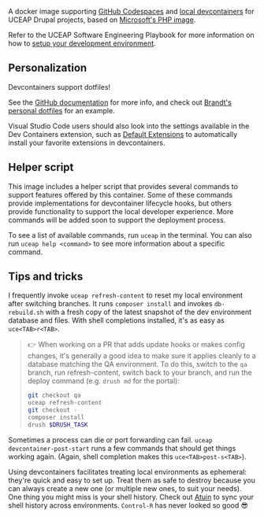 A docker image supporting [GitHub Codespaces](https://github.com/features/codespaces) and [local devcontainers](https://containers.dev) for UCEAP Drupal projects, based on [Microsoft's PHP image](https://github.com/devcontainers/images/tree/main/src/php).

Refer to the UCEAP Software Engineering Playbook for more information on how to [setup your development environment](https://itse-playbook.uceap.work/fundamentals/setup-your-development-environment/).

## Personalization

Devcontainers support dotfiles!

See the [GitHub documentation](https://docs.github.com/en/codespaces/setting-your-user-preferences/personalizing-github-codespaces-for-your-account#dotfiles) for more info, and check out [Brandt's personal dotfiles](https://github.com/kurowski/dotfiles) for an example.

Visual Studio Code users should also look into the settings available in the Dev Containers extension, such as [Default Extensions](vscode://settings/dev.containers.defaultExtensions) to automatically install your favorite extensions in devcontainers.

## Helper script

This image includes a helper script that provides several commands to support features offered by this container. Some of these commands provide implementations for devcontainer lifecycle hooks, but others provide functionality to support the local developer experience. More commands will be added soon to support the deployment process.

To see a list of available commands, run `uceap` in the terminal. You can also run `uceap help <command>` to see more information about a specific command.

## Tips and tricks

I frequently invoke `uceap refresh-content` to reset my local environment after switching branches. It runs `composer install` and invokes `db-rebuild.sh` with a fresh copy of the latest snapshot of the dev environment database and files. With shell completions installed, it's as easy as `uce<TAB>r<TAB>`.

> 👉 When working on a PR that adds update hooks or makes config changes, it's generally a good idea to make sure it applies cleanly to a database matching the QA environment. To do this, switch to the `qa` branch, run refresh-content, switch back to your branch, and run the deploy command (e.g. `drush md` for the portal):
> ``` zsh
> git checkout qa
> uceap refresh-content
> git checkout -
> composer install
> drush $DRUSH_TASK
> ```

Sometimes a process can die or port forwarding can fail. `uceap devcontainer-post-start` runs a few commands that should get things working again. (Again, shell completion makes this `uce<TAB>post-s<TAB>`).

Using devcontainers facilitates treating local environments as ephemeral: they're quick and easy to set up. Treat them as safe to destroy because you can always create a new one (or multiple new ones, to suit your needs). One thing you might miss is your shell history. Check out [Atuin](https://atuin.sh/) to sync your shell history across environments. `Control-R` has never looked so good 😎
